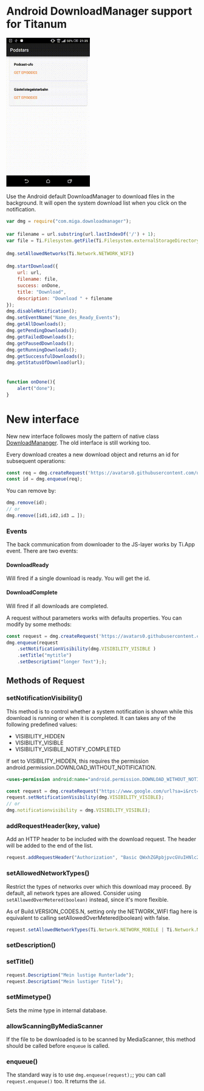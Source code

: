 # Android DownloadManager support for Titanum 

<img src="dmgr.gif" width=220 />

Use the Android default DownloadManager to download files in the background. It will open the system download list when you click on the notification.

~~~javascript
var dmg = require("com.miga.downloadmanager");

var filename = url.substring(url.lastIndexOf('/') + 1);
var file = Ti.Filesystem.getFile(Ti.Filesystem.externalStorageDirectory, filename).nativePath;

dmg.setAllowedNetworks(Ti.Network.NETWORK_WIFI)

dmg.startDownload({
    url: url,
    filename: file,
    success: onDone,
    title: "Download",
    description: "Download " + filename
});
dmg.disableNotification();
dmg.setEventName("Name_des_Ready_Events");
dmg.getAllDownloads();
dmg.getPendingDownloads();
dmg.getFailedDownloads();
dmg.getPausedDownloads();
dmg.getRunningDownloads();
dmg.getSuccessfulDownloads();
dmg.getStatusOfDownload(url);


function onDone(){
	alert("done");
}
~~~

# New interface

New new interface followes mosly the pattern of native class [DownloadMananger](https://developer.android.com/reference/android/app/DownloadManager). The old interface is still working too.

Every download creates a new download object and returns an id for subsequent operations:

```js
const req = dmg.createRequest('https://avatars0.githubusercontent.com/u/2996237?s=460&v=4');
const id = dmg.enqueue(req);
```

You can remove by:

```js
dmg.remove(id);
// or
dmg.remove([id1,id2,id3 … ]);
```

### Events
The back communication from downloader to the JS-layer works by Ti.App event. 
There are two events:

#### DownloadReady
Will fired if a single download is ready. You will get the id.


#### DownloadComplete
Will fired if all downloads are completed.

A request without parameters works with defaults properties. You can modify by some methods:

```js
const request = dmg.createRequest('https://avatars0.githubusercontent.com/u/2996237?s=460&v=4');
dmg.enqueue(request
	.setNotificationVisibility(dmg.VISIBILITY_VISIBLE )
	.setTitle("mytitle")
	.setDescription("longer Text"););
```
 

## Methods of Request
### setNotificationVisibility()

This method is to control whether a system notification is shown while this download is running or when it is completed.
It can takes any of the following predefined values: 

* VISIBILITY\_HIDDEN
* VISIBILITY\_VISIBLE 
* VISIBILITY\_VISIBLE\_NOTIFY\_COMPLETED

If set to VISIBILITY\_HIDDEN, this requires the permission android.permission.DOWNLOAD\_WITHOUT\_NOTIFICATION.

```xml
<uses-permission android:name="android.permission.DOWNLOAD_WITHOUT_NOTIFICATION" />
``` 

```js
const request = dmg.createRequest("https://www.google.com/url?sa=i&rct=j&q=&esrc=s&source=images&cd=&cad=rja&uact=8&ved=2ahUKEwj_qcCMpuPhAhXKjqQKHSStAyQQjRx6BAgBEAU&url=https%3A%2F%2Fwww.reddit.com%2Fr%2Faww%2Fcomments%2F44kods%2Ffluffy_ginger_sweet_cat_baby%2F&psig=AOvVaw2eJv4WrHs6itSdoJJeMZyN&ust=1556008655862323");
request.setNotificationVisibility(dmg.VISIBILITY_VISIBLE);
// or
dmg.notificationvisibility = dmg.VISIBILITY_VISIBLE);

```
### addRequestHeader(key, value)

Add an HTTP header to be included with the download request. The header will be added to the end of the list.

```javascript
request.addRequestHeader("Authorization", "Basic QWxhZGRpbjpvcGVuIHNlc2FtZQ==");
```

### setAllowedNetworkTypes()
Restrict the types of networks over which this download may proceed. By default, all network types are allowed. Consider using `setAllowedOverMetered(boolean)` instead, since it's more flexible.

As of Build.VERSION_CODES.N, setting only the NETWORK_WIFI flag here is equivalent to calling setAllowedOverMetered(boolean) with false.

```javascript
request.setAllowedNetworkTypes(Ti.Network.NETWORK_MOBILE | Ti.Network.NETWORK_WIFI);
```

### setDescription()
### setTitle()

```javascript
request.Description("Mein lustige Runterlade");
request.Description("Mein lustiger Titel");

```
### setMimetype()
Sets the mime type in internal database.

### allowScanningByMediaScanner

If the file to be downloaded is to be scanned by MediaScanner, this method should be called before `enqueue` is called.


### enqueue()

The standard way is to use `dmg.enqueue(request);`; you can call `request.enqueue()` too. It returns the `id`.